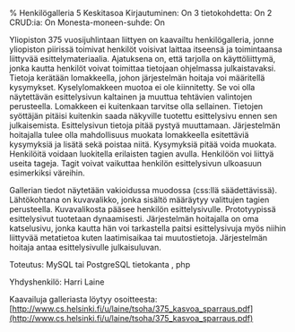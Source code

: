 % Henkilögalleria
<arvosanamaksimi>5</arvosanamaksimi>
<vaikeustaso>Keskitasoa</vaikeustaso>
<comment>
Kirjautuminen:        On
3 tietokohdetta:      On
2 CRUD:ia:            On
Monesta-moneen-suhde: On
</comment>

Yliopiston 375 vuosijuhlintaan liittyen on kaavailtu henkilögalleria, jonne yliopiston piirissä toimivat henkilöt
voisivat laittaa itseensä ja toimintaansa liittyvää esittelymateriaalia. Ajatuksena on, että tarjolla on
käyttöliittymä, jonka kautta henkilöt voivat toimittaa tietojaan ohjelmassa julkaistavaksi. Tietoja kerätään
lomakkeella, johon järjestelmän hoitaja voi määritellä kysymykset. Kyselylomakkeen muotoa ei ole
kiinnitetty. Se voi olla näytettävän esittelysivun kaltainen ja muuttua tehtävien valintojen perusteella.
Lomakkeen ei kuitenkaan tarvitse olla sellainen. Tietojen syöttäjän pitäisi kuitenkin saada näkyville tuotettu
esittelysivu ennen sen julkaisemista. Esittelysivun tietoja pitää pystyä muuttamaan. Järjestelmän hoitajalla
tulee olla mahdollisuus muokata lomakkeella esitettäviä kysymyksiä ja lisätä sekä poistaa niitä. Kysymyksiä
pitää voida muokata. Henkilöitä voidaan luokitella erilaisten tagien avulla. Henkilöön voi liittyä useita
tageja. Tagit voivat vaikuttaa henkilön esittelysivun ulkoasuun esimerkiksi väreihin.

Gallerian tiedot näytetään vakioidussa muodossa (css:llä säädettävissä). Lähtökohtana on kuvavalikko,
jonka sisältö määräytyy valittujen tagien perusteella. Kuvavalikosta pääsee henkilön esittelysivulle.
Prototyypissä esittelysivut tuotetaan dynaamisesti. Järjestelmän hoitajalla on oma katselusivu, jonka
kautta hän voi tarkastella paitsi esittelysivuja myös niihin liittyvää metatietoa kuten laatimisaikaa tai
muutostietoja. Järjestelmän hoitaja antaa esittelysivulle julkaisuluvan.

Toteutus: MySQL tai PostgreSQL tietokanta , php

Yhdyshenkilö: Harri Laine

Kaavailuja galleriasta löytyy osoitteesta: 
[http://www.cs.helsinki.fi/u/laine/tsoha/375_kasvoa_sparraus.pdf](http://www.cs.helsinki.fi/u/laine/tsoha/375_kasvoa_sparraus.pdf)


